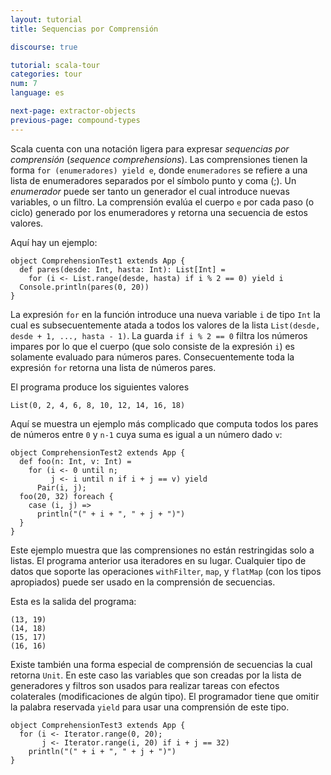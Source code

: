 ```yaml
---
layout: tutorial
title: Sequencias por Comprensión

discourse: true

tutorial: scala-tour
categories: tour
num: 7
language: es

next-page: extractor-objects
previous-page: compound-types
---
```


Scala cuenta con una notación ligera para expresar *sequencias por comprensión* (*sequence comprehensions*). Las comprensiones tienen la forma `for (enumeradores) yield e`, donde `enumeradores` se refiere a una lista de enumeradores separados por el símbolo punto y coma (;). Un *enumerador* puede ser tanto un generador el cual introduce nuevas variables, o un filtro. La comprensión evalúa el cuerpo `e` por cada paso (o ciclo) generado por los enumeradores y retorna una secuencia de estos valores.

Aquí hay un ejemplo:
 
    object ComprehensionTest1 extends App {
      def pares(desde: Int, hasta: Int): List[Int] =
        for (i <- List.range(desde, hasta) if i % 2 == 0) yield i
      Console.println(pares(0, 20))
    }

La expresión `for` en la función introduce una nueva variable `i` de tipo `Int` la cual es subsecuentemente atada a todos los valores de la lista `List(desde, desde + 1, ..., hasta - 1)`. La guarda `if i % 2 == 0` filtra los números impares por lo que el cuerpo (que solo consiste de la expresión `i`) es solamente evaluado para números pares. Consecuentemente toda la expresión `for` retorna una lista de números pares.

El programa produce los siguientes valores

    List(0, 2, 4, 6, 8, 10, 12, 14, 16, 18)

Aquí se muestra un ejemplo más complicado que computa todos los pares de números entre `0` y `n-1` cuya suma es igual a un número dado `v`: 

    object ComprehensionTest2 extends App {
      def foo(n: Int, v: Int) =
        for (i <- 0 until n;
             j <- i until n if i + j == v) yield
          Pair(i, j);
      foo(20, 32) foreach {
        case (i, j) =>
          println("(" + i + ", " + j + ")")
      }
    }

Este ejemplo muestra que las comprensiones no están restringidas solo a listas. El programa anterior usa iteradores en su lugar. Cualquier tipo de datos que soporte las operaciones `withFilter`, `map`, y `flatMap` (con los tipos apropiados) puede ser usado en la comprensión de secuencias.

Esta es la salida del programa:

    (13, 19)
    (14, 18)
    (15, 17)
    (16, 16)

Existe también una forma especial de comprensión de secuencias la cual retorna `Unit`. En este caso las variables que son creadas por la lista de generadores y filtros son usados para realizar tareas con efectos colaterales (modificaciones de algún tipo). El programador tiene que omitir la palabra reservada `yield` para usar una comprensión de este tipo.
 
    object ComprehensionTest3 extends App {
      for (i <- Iterator.range(0, 20);
           j <- Iterator.range(i, 20) if i + j == 32)
        println("(" + i + ", " + j + ")")
    }

